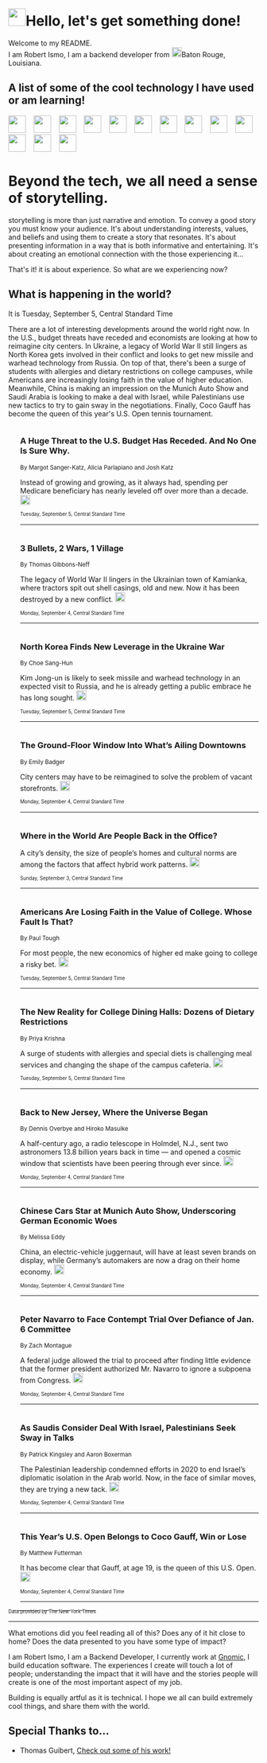<h1><img src="https://emojis.slackmojis.com/emojis/images/1643514375/3493/hot-coffee.gif?1643514375" width="35"/>Hello, let's get something done!</h1>

<p>Welcome to my README.<br/>
I am Robert Ismo, I am a backend developer from <img src="https://emojis.slackmojis.com/emojis/images/1638395689/50435/moulin_rouge.png?1638395689" width="20"/>Baton Rouge, Louisiana.</p>
<h2>A list of some of the cool technology I have used or am learning!</h2>
<p>
<img src="https://emojis.slackmojis.com/emojis/images/1643516091/21142/meow_bongotap.gif?1643516091" width="35" alt="">
<img src="https://img.shields.io/badge/Favorite%20Frontend%20Framework-SvelteKit-f83903" alt="">
<img src="https://img.shields.io/badge/Second%20Favorite-Vue-40b581" alt="">
<img src="https://img.shields.io/badge/Most%20Used%20Runtime-Nodejs-78b061" alt="">
<img src="https://emojis.slackmojis.com/emojis/images/1643517416/34482/fire.gif?1643517416" width="35" alt="">
<img src="https://img.shields.io/badge/Javascript%20But%20Better-Typescript-0078ca" alt="">
<img src="https://img.shields.io/badge/Favorite%20Language-Elixir-3e244d" alt="">
<img src="https://img.shields.io/badge/Containerize%20Everything-Docker-6ac9ef" alt="">
<img src="https://emojis.slackmojis.com/emojis/images/1643514596/5999/meow_party.gif?1643514596" width="35" alt="">
<img src="https://img.shields.io/badge/API%20Love%20Language-Graphql-de32a5" alt="">
<img src="https://img.shields.io/badge/Our%20Favorite%20Version%20Controller-Git-e94f33" alt="">
<img src="https://img.shields.io/badge/Favorite%20Database-Redis-d42d1d" alt="">
<img src="https://emojis.slackmojis.com/emojis/images/1643514559/5584/deployparrot.gif?1643514559" width="35" alt="">
<img src="https://img.shields.io/badge/Container%20Interstate-RabbitMQ-f66200" alt="">
<img src="https://img.shields.io/badge/Gotta%20Learn-Kubernetes-316adf" alt="">
<img src="https://img.shields.io/badge/Really%20Mature%20Now-WASM-654fef" alt="">
<img src="https://emojis.slackmojis.com/emojis/images/1666642497/61942/dance_vibe.gif?1666642497" width="35" alt="">
<img src="https://img.shields.io/badge/For%20My%20M1-ARM64-657d96" alt="">
<img src="https://img.shields.io/badge/Loving%20This%20So%20Much-TailwindCSS-17bcb5" alt="">
<img src="https://img.shields.io/badge/Cool%20Build%20Tool-Vite-f9cb24" alt="">
<img src="https://emojis.slackmojis.com/emojis/images/1669231376/62819/working-on-it.gif?1669231376" width="35" alt="">
<img src="https://img.shields.io/badge/Fun%20and%20Easy%20Database-MongoDB-5f8c49" alt="">
<img src="https://img.shields.io/badge/JS%20Life%20Support-NPM-c73737" alt="">
<img src="https://img.shields.io/badge/I%20Liked%20It-DynamoDB-0073b9" alt="">
<img src="https://emojis.slackmojis.com/emojis/images/1643514045/46/question.gif?1643514045" width="35" alt="">
<img src="https://img.shields.io/badge/cool-React-60d6f9" alt="">
<img src="https://img.shields.io/badge/Future%20Big%20Project-Lambda-f37e00" alt="">
<img src="https://img.shields.io/badge/NPM%20But%20Better-PNPM-f1aa07" alt="">
<img src="https://emojis.slackmojis.com/emojis/images/1643514943/9662/fbwow.gif?1643514943" width="35" alt="">
<img src="https://img.shields.io/badge/First%20Language-C-662079" alt="">
<img src="https://img.shields.io/badge/Where%20I%20Deploy%20Frontend-Vercel-000000" alt="">
<img src="https://img.shields.io/badge/Who%20Does%20not%20Want%20an%20App-Swift-f9492a" alt="">
<img src="https://emojis.slackmojis.com/emojis/images/1643514058/151/javascript.png?1643514058" width="35" alt="">
<img src="https://img.shields.io/badge/cool-Python-fbd542" alt="">
<img src="https://img.shields.io/badge/Favorite%20Something-Stripe-656cdc" alt="">
<img src="https://img.shields.io/badge/Of%20Course-HTML5-ed6327" alt="">
<img src="https://emojis.slackmojis.com/emojis/images/1660415405/60731/bomb.gif?1660415405" width="35" alt="">
<img src="https://img.shields.io/badge/hate-CSS-2964ec" alt="">
<img src="https://img.shields.io/badge/Learning-CircleCI-141215" alt="">
<img src="https://img.shields.io/badge/Learning-Rust-fbbb3b" alt="">
<img src="https://emojis.slackmojis.com/emojis/images/1660415397/60712/writing-hand.gif?1660415397" width="35" alt="">
<img src="https://img.shields.io/badge/Dev%20Browser%20of%20Choice-Firefox-cc4e26" alt="">
<img src="https://img.shields.io/badge/Recoverying%20From%20Windows-UNIX-1781e3" alt="">
<img src="https://img.shields.io/badge/LOVE-LogSeq-90c1c2" alt="">
<img src="https://emojis.slackmojis.com/emojis/images/1643514066/223/kirby.gif?1643514066" width="35" alt="">
<img src="https://img.shields.io/badge/Daily%20Driver-MacOS-e6e6e8" alt="">
<img src="https://img.shields.io/badge/Git%20Server-Github-000000" alt="">
<img src="https://img.shields.io/badge/enjoyable-EC2-f17428" alt="">
<img src="https://emojis.slackmojis.com/emojis/images/1643514239/2069/excited.gif?1643514239" width="35" alt="">
</p>
<h1>Beyond the tech, we all need a sense of storytelling.</h1>
<p>storytelling is more than just narrative and emotion. To convey a good story you must know your audience. It's about understanding interests, values, and beliefs and using them to create a story that resonates. It's about presenting information in a way that is both informative and entertaining. It's about creating an emotional connection with the those experiencing it...</p>
<p>That's it! it is about experience. So what are we experiencing now?</p>
<h2>What is happening in the world?</h2>
<p>It is Tuesday, September 5, Central Standard Time</p>
<p>
There are a lot of interesting developments around the world right now. In the U.S., budget threats have receded and economists are looking at how to reimagine city centers. In Ukraine, a legacy of World War II still lingers as North Korea gets involved in their conflict and looks to get new missile and warhead technology from Russia. On top of that, there&#39;s been a surge of students with allergies and dietary restrictions on college campuses, while Americans are increasingly losing faith in the value of higher education. Meanwhile, China is making an impression on the Munich Auto Show and Saudi Arabia is looking to make a deal with Israel, while Palestinians use new tactics to try to gain sway in the negotiations. Finally, Coco Gauff has become the queen of this year&#39;s U.S. Open tennis tournament.</p>
<ol>
<img src="https://img.shields.io/badge/-upshot-blue" alt="">
<h3>A Huge Threat to the U.S. Budget Has Receded. And No One Is Sure Why.</h3>
<sub>By Margot Sanger-Katz, Alicia Parlapiano and Josh Katz</sub>
<p>Instead of growing and growing, as it always had, spending per Medicare beneficiary has nearly leveled off over more than a decade.  <a href="https://nyti.ms/3r34AnN"><img src="https://developer.nytimes.com/files/poweredby_nytimes_30b.png?v=1583354208352" height="20"></a></p>
<sub><sub>Tuesday, September 5, Central Standard Time</sub></sub>
<hr/>
<img src="https://img.shields.io/badge/-world-blue" alt="">
<h3>3 Bullets, 2 Wars, 1 Village</h3>
<sub>By Thomas Gibbons-Neff</sub>
<p>The legacy of World War II lingers in the Ukrainian town of Kamianka, where tractors spit out shell casings, old and new. Now it has been destroyed by a new conflict.  <a href="https://nyti.ms/47XEWS3"><img src="https://developer.nytimes.com/files/poweredby_nytimes_30b.png?v=1583354208352" height="20"></a></p>
<sub><sub>Monday, September 4, Central Standard Time</sub></sub>
<hr/>
<img src="https://img.shields.io/badge/-world-blue" alt="">
<h3>North Korea Finds New Leverage in the Ukraine War</h3>
<sub>By Choe Sang-Hun</sub>
<p>Kim Jong-un is likely to seek missile and warhead technology in an expected visit to Russia, and he is already getting a public embrace he has long sought.  <a href="https://nyti.ms/45CcxiR"><img src="https://developer.nytimes.com/files/poweredby_nytimes_30b.png?v=1583354208352" height="20"></a></p>
<sub><sub>Tuesday, September 5, Central Standard Time</sub></sub>
<hr/>
<img src="https://img.shields.io/badge/-upshot-blue" alt="">
<h3>The Ground-Floor Window Into What’s Ailing Downtowns</h3>
<sub>By Emily Badger</sub>
<p>City centers may have to be reimagined to solve the problem of vacant storefronts.  <a href="https://nyti.ms/3EmOE2P"><img src="https://developer.nytimes.com/files/poweredby_nytimes_30b.png?v=1583354208352" height="20"></a></p>
<sub><sub>Monday, September 4, Central Standard Time</sub></sub>
<hr/>
<img src="https://img.shields.io/badge/-business-blue" alt="">
<h3>Where in the World Are People Back in the Office?</h3>
<sub></sub>
<p>A city’s density, the size of people’s homes and cultural norms are among the factors that affect hybrid work patterns.  <a href="https://nyti.ms/3P5sve8"><img src="https://developer.nytimes.com/files/poweredby_nytimes_30b.png?v=1583354208352" height="20"></a></p>
<sub><sub>Sunday, September 3, Central Standard Time</sub></sub>
<hr/>
<img src="https://img.shields.io/badge/-magazine-blue" alt="">
<h3>Americans Are Losing Faith in the Value of College. Whose Fault Is That?</h3>
<sub>By Paul Tough</sub>
<p>For most people, the new economics of higher ed make going to college a risky bet.  <a href="https://nyti.ms/3L7HqmQ"><img src="https://developer.nytimes.com/files/poweredby_nytimes_30b.png?v=1583354208352" height="20"></a></p>
<sub><sub>Tuesday, September 5, Central Standard Time</sub></sub>
<hr/>
<img src="https://img.shields.io/badge/-dining-blue" alt="">
<h3>The New Reality for College Dining Halls: Dozens of Dietary Restrictions</h3>
<sub>By Priya Krishna</sub>
<p>A surge of students with allergies and special diets is challenging meal services and changing the shape of the campus cafeteria.  <a href="https://nyti.ms/3P3qn6S"><img src="https://developer.nytimes.com/files/poweredby_nytimes_30b.png?v=1583354208352" height="20"></a></p>
<sub><sub>Tuesday, September 5, Central Standard Time</sub></sub>
<hr/>
<img src="https://img.shields.io/badge/-science-blue" alt="">
<h3>Back to New Jersey, Where the Universe Began</h3>
<sub>By Dennis Overbye and Hiroko Masuike</sub>
<p>A half-century ago, a radio telescope in Holmdel, N.J., sent two astronomers 13.8 billion years back in time — and opened a cosmic window that scientists have been peering through ever since.  <a href="https://nyti.ms/3OVwD0k"><img src="https://developer.nytimes.com/files/poweredby_nytimes_30b.png?v=1583354208352" height="20"></a></p>
<sub><sub>Monday, September 4, Central Standard Time</sub></sub>
<hr/>
<img src="https://img.shields.io/badge/-world-blue" alt="">
<h3>Chinese Cars Star at Munich Auto Show, Underscoring German Economic Woes</h3>
<sub>By Melissa Eddy</sub>
<p>China, an electric-vehicle juggernaut, will have at least seven brands on display, while Germany’s automakers are now a drag on their home economy.  <a href="https://nyti.ms/3Z3o4Fg"><img src="https://developer.nytimes.com/files/poweredby_nytimes_30b.png?v=1583354208352" height="20"></a></p>
<sub><sub>Monday, September 4, Central Standard Time</sub></sub>
<hr/>
<img src="https://img.shields.io/badge/-us-blue" alt="">
<h3>Peter Navarro to Face Contempt Trial Over Defiance of Jan. 6 Committee</h3>
<sub>By Zach Montague</sub>
<p>A federal judge allowed the trial to proceed after finding little evidence that the former president authorized Mr. Navarro to ignore a subpoena from Congress.  <a href="https://nyti.ms/45UxXHM"><img src="https://developer.nytimes.com/files/poweredby_nytimes_30b.png?v=1583354208352" height="20"></a></p>
<sub><sub>Monday, September 4, Central Standard Time</sub></sub>
<hr/>
<img src="https://img.shields.io/badge/-world-blue" alt="">
<h3>As Saudis Consider Deal With Israel, Palestinians Seek Sway in Talks</h3>
<sub>By Patrick Kingsley and Aaron Boxerman</sub>
<p>The Palestinian leadership condemned efforts in 2020 to end Israel’s diplomatic isolation in the Arab world. Now, in the face of similar moves, they are trying a new tack.  <a href="https://nyti.ms/480r9Ko"><img src="https://developer.nytimes.com/files/poweredby_nytimes_30b.png?v=1583354208352" height="20"></a></p>
<sub><sub>Monday, September 4, Central Standard Time</sub></sub>
<hr/>
<img src="https://img.shields.io/badge/-sports-blue" alt="">
<h3>This Year’s U.S. Open Belongs to Coco Gauff, Win or Lose</h3>
<sub>By Matthew Futterman</sub>
<p>It has become clear that Gauff, at age 19, is the queen of this U.S. Open.  <a href="https://nyti.ms/3R87jqt"><img src="https://developer.nytimes.com/files/poweredby_nytimes_30b.png?v=1583354208352" height="20"></a></p>
<sub><sub>Monday, September 4, Central Standard Time</sub></sub>
<hr/>
</ol>
<a href="https://developer.nytimes.com"><sub><sub>Data provided by The New York Times</sub></sub></a>
<hr/>
<p>What emotions did you feel reading all of this? Does any of it hit close to home? Does the data presented to you have some type of impact?</p>
<p>I am Robert Ismo, I am a Backend Developer, I currently work at <a href="https://gnomic.education/">Gnomic</a>, I build education software. The experiences I create will touch a lot of people; understanding the impact that it will have and the stories people will create is one of the most important aspect of my job.</p>
<p>Building is equally artful as it is technical. I hope we all can build extremely cool things, and share them with the world.</p>
<h2>Special Thanks to...</h2>
<ul>
<li>Thomas Guibert, <a href="https://github.com/thmsgbrt/thmsgbrt">Check out some of his work!</a></li>
</ul>